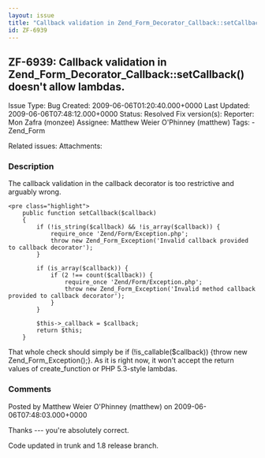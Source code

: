 ```yaml
---
layout: issue
title: "Callback validation in Zend_Form_Decorator_Callback::setCallback() doesn't allow lambdas."
id: ZF-6939
---
```


ZF-6939: Callback validation in Zend\_Form\_Decorator\_Callback::setCallback() doesn't allow lambdas.
-----------------------------------------------------------------------------------------------------

 Issue Type: Bug Created: 2009-06-06T01:20:40.000+0000 Last Updated: 2009-06-06T07:48:12.000+0000 Status: Resolved Fix version(s): 
 Reporter:  Mon Zafra (monzee)  Assignee:  Matthew Weier O'Phinney (matthew)  Tags: - Zend\_Form
 
 Related issues: 
 Attachments: 
### Description

The callback validation in the callback decorator is too restrictive and arguably wrong.

 
    <pre class="highlight">
        public function setCallback($callback)
        {
            if (!is_string($callback) && !is_array($callback)) {
                require_once 'Zend/Form/Exception.php';
                throw new Zend_Form_Exception('Invalid callback provided to callback decorator');
            }
    
            if (is_array($callback)) {
                if (2 !== count($callback)) {
                    require_once 'Zend/Form/Exception.php';
                    throw new Zend_Form_Exception('Invalid method callback provided to callback decorator');
                }
            }
    
            $this->_callback = $callback;
            return $this;
        }


That whole check should simply be if (!is\_callable($callback)) {throw new Zend\_Form\_Exception();}. As it is right now, it won't accept the return values of create\_function or PHP 5.3-style lambdas.

 

 

### Comments

Posted by Matthew Weier O'Phinney (matthew) on 2009-06-06T07:48:03.000+0000

Thanks --- you're absolutely correct.

Code updated in trunk and 1.8 release branch.

 

 